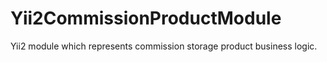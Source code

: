 # Yii2CommissionProductModule
Yii2 module which represents commission storage product business logic.
